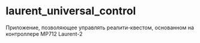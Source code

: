 # laurent_universal_control
Приложение, позволяющее управлять реалити-квестом, основанном на контроллере MP712 Laurent-2